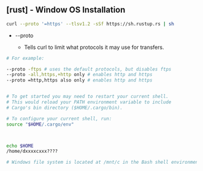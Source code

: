 ## [rust] - Window OS Installation


```bash
curl --proto '=https' --tlsv1.2 -sSf https://sh.rustup.rs | sh
```

* --proto <protocol>
  - Tells curl to limit what protocols it may use for transfers. 
```bash
# For example:

--proto -ftps # uses the default protocols, but disables ftps
--proto -all,https,+http only # enables http and https
--proto =http,https also only # enables http and https
```

```bash

# To get started you may need to restart your current shell.
# This would reload your PATH environment variable to include
# Cargo's bin directory ($HOME/.cargo/bin).

# To configure your current shell, run:
source "$HOME/.cargo/env"



echo $HOME
/home/dxxxxcxxx????

# Windows file system is located at /mnt/c in the Bash shell environment.
```

